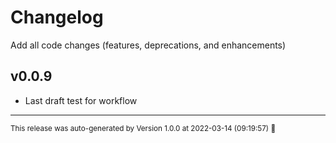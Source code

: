 # Changelog

Add all code changes (features, deprecations, and enhancements)

## v0.0.9
- Last draft test for workflow
<hr/>

<small>This release was auto-generated by Version 1.0.0 at 2022-03-14 (09:19:57) :rocket:</small>